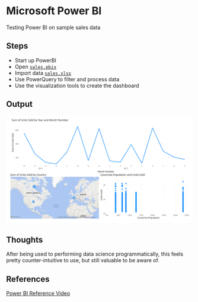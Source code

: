 # Microsoft Power BI

Testing Power BI on sample sales data

## Steps

- Start up PowerBI
- Open [`sales.pbix`](sales.pbix)
- Import data [`sales.xlsx`](sales.xlsx)
- Use PowerQuery to filter and process data
- Use the visualization tools to create the dashboard

## Output

![sales](sales.svg)

## Thoughts

After being used to performing data science programmatically, this feels pretty counter-intuitive to use, but still valuable to be aware of.

## References

[Power BI Reference Video](youtu.be/TmhQCQr_DCA)
